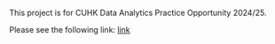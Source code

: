 This project is for CUHK Data Analytics Practice Opportunity 2024/25.

Please see the following link: [link](https://dsprojects.lib.cuhk.edu.hk/en/projects/chinese-modern-poetry/introduction/)